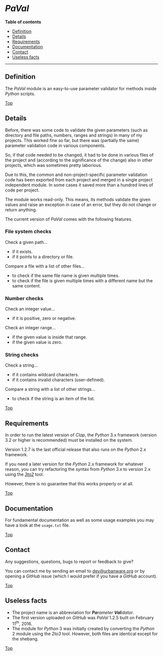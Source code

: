 # *PaVal*

**Table of contents**
*   [Definition](#definition)
*   [Details](#details)
*   [Requirements](#requirements)
*   [Documentation](#documentation)
*   [Contact](#contact)
*   [Useless facts](#useless-facts)

----

## Definition

The *PaVal* module is an easy-to-use parameter validator for methods inside *Python* scripts.

[Top](#paval)

## Details

Before, there was some code to validate the given parameters (such as directory and file paths, numbers, ranges and strings) in many of my projects. This worked fine so far, but there was (partially the same) parameter validation code in various components.

So, if that code needed to be changed, it had to be done in various files of the project and (according to the significance of the change) also in other projects, which was sometimes pretty laborious.

Due to this, the common and non-project-specific parameter validation code has been exported from each project and merged in a single project independent module. In some cases it saved more than a hundred lines of code per project.

The module works read-only. This means, its methods validate the given values and raise an exception in case of an error, but they do not change or return anything.

The current version of *PaVal* comes with the following features.

### File system checks

Check a given path...

*   if it exists.
*   if it points to a directory or file.

Compare a file with a list of other files...

*   to check if the same file name is given multiple times.
*   to check if the file is given multiple times with a different name but the same content.

### Number checks

Check an integer value...

*   if it is positive, zero or negative.

Check an integer range...

*   if the given value is inside that range.
*   if the given value is zero.

### String checks

Check a string...

*   if it contains wildcard characters.
*   if it contains invalid characters (user-defined).

Compare a string with a list of other strings...

*   to check if the string is an item of the list.

[Top](#paval)

## Requirements

In order to run the latest version of *Clap*, the *Python* 3.x framework (version 3.2 or higher is recommended) must be installed on the system.

Version 1.2.7 is the last official release that also runs on the *Python* 2.x framework.

If you need a later version for the *Python* 2.x framework for whatever reason, you can try refactoring the syntax from *Python* 3.x to version 2.x using the *[3to2](https://pypi.python.org/pypi/3to2)* tool.

However, there is no guarantee that this works properly or at all.

[Top](#paval)

## Documentation

For fundamental documentation as well as some usage examples you may have a look at the `usage.txt` file.

[Top](#paval)

## Contact

Any suggestions, questions, bugs to report or feedback to give?

You can contact me by sending an email to [dev@urbanware.org](mailto:dev@urbanware.org) or by opening a *GitHub* issue (which I would prefer if you have a *GitHub* account).

[Top](#paval)

## Useless facts

*   The project name is an abbreviation for ***Pa****rameter* ***Val****idator*.
*   The first version uploaded on *GitHub* was *PaVal* 1.2.5 built on February 11<sup>th</sup>, 2016.
*   The module for *Python* 3 was initially created by converting the *Python* 2 module using the *2to3* tool. However, both files are identical except for the shebang.

[Top](#paval)

